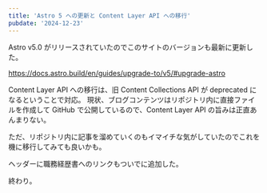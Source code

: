 ```yaml
---
title: 'Astro 5 への更新と Content Layer API への移行'
pubdate: '2024-12-23'
---
```


Astro v5.0 がリリースされていたのでこのサイトのバージョンも最新に更新した。

https://docs.astro.build/en/guides/upgrade-to/v5/#upgrade-astro

Content Layer API への移行は、旧 Content Collections API が deprecated になるということで対応。
現状、ブログコンテンツはリポジトリ内に直接ファイルを作成して GitHub で公開しているので、Content Layer API の旨みは正直あんまりない。

ただ、リポジトリ内に記事を溜めていくのもイマイチな気がしていたのでこれを機に移行してみても良いかも。

ヘッダーに職務経歴書へのリンクもついでに追加した。

終わり。
